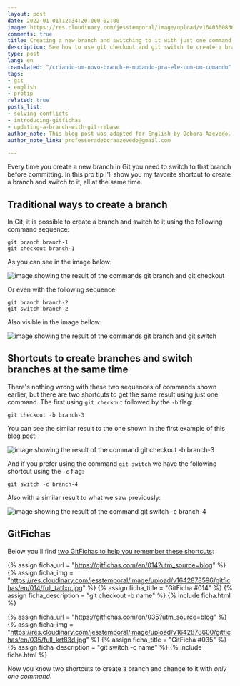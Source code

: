 ```yaml
---
layout: post
date: 2022-01-01T12:34:20.000-02:00
image: https://res.cloudinary.com/jesstemporal/image/upload/v1640360836/covers/pro_tip_voc9gk.png
comments: true
title: Creating a new branch and switching to it with just one command
description: See how to use git checkout and git switch to create a branch and switch to it with just one command
type: post
lang: en
translated: "/criando-um-novo-branch-e-mudando-pra-ele-com-um-comando"
tags:
- git
- english
- protip
related: true
posts_list:
- solving-conflicts
- introducing-gitfichas
- updating-a-branch-with-git-rebase
author_note: This blog post was adapted for English by Debora Azevedo.
author_note_link: professoradeboraazevedo@gmail.com

---
```

Every time you create a new branch in Git you need to switch to that branch before committing. In this pro tip I'll show you my favorite shortcut to create a branch and switch to it, all at the same time.

## Traditional ways to create a branch

In Git, it is possible to create a branch and switch to it using the following command sequence:

```console
git branch branch-1
git checkout branch-1
```
As you can see in the image below:

![image showing the result of the commands git branch and git checkout](https://res.cloudinary.com/jesstemporal/image/upload/v1643316044/git-atalhos/git-chekout-branch-fig1_wtfkds.png)

Or even with the following sequence:

```console
git branch branch-2
git switch branch-2
```

Also visible in the image bellow:

![image showing the result of the commands git branch and git switch](https://res.cloudinary.com/jesstemporal/image/upload/v1643316044/git-atalhos/git-switch-branch-fig2_ipahho.png)

## Shortcuts to create branches and switch branches at the same time

There's nothing wrong with these two sequences of commands shown earlier, but there are two shortcuts to get the same result using just one command. The first using `git checkout` followed by the `-b` flag:

```console
git checkout -b branch-3
```

You can see the similar result to the one shown in the first example of this blog post:

![image showing the result of the command git checkout -b branch-3](https://res.cloudinary.com/jesstemporal/image/upload/v1643317261/git-atalhos/git-checkout-b-fig3_qengsz.png)

And if you prefer using the command `git switch` we have the following shortcut using the `-c` flag:

```console
git switch -c branch-4
```

Also with a similar result to what we saw previously:

![image showing the result of the command git switch -c branch-4](https://res.cloudinary.com/jesstemporal/image/upload/v1643317261/git-atalhos/git-switch-c-fig4_xqijaw.png)

## GitFichas

Below you'll find [two GitFichas to help you remember these shortcuts](https://gitfichas.com):

{% assign ficha_url = "https://gitfichas.com/en/014?utm_source=blog" %}
{% assign ficha_img = "https://res.cloudinary.com/jesstemporal/image/upload/v1642878596/gitfichas/en/014/full_tatfxp.jpg" %}
{% assign ficha_title = "GitFicha #014" %}
{% assign ficha_description = "git checkout -b name" %}
{% include ficha.html %}

{% assign ficha_url = "https://gitfichas.com/en/035?utm_source=blog" %}
{% assign ficha_img = "https://res.cloudinary.com/jesstemporal/image/upload/v1642878600/gitfichas/en/035/full_krt83d.jpg" %}
{% assign ficha_title = "GitFicha #035" %}
{% assign ficha_description = "git switch -c name" %}
{% include ficha.html %}

Now you know two shortcuts to create a branch and change to it with _only one command_.
